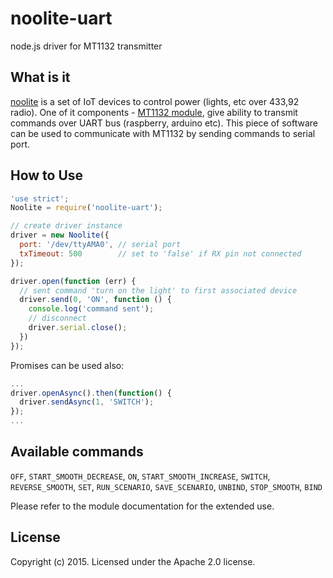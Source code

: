 # noolite-uart
node.js driver for МТ1132 transmitter

## What is it

[noolite](http://www.noo.com.by/) is a set of IoT devices to control power (lights, etc over 433,92 radio). One of it components - [МТ1132 module](http://www.noo.com.by/assets/files/PDF/MT1132.pdf), give ability to transmit commands over UART bus (raspberry, arduino etc). This piece of software can be used to communicate with МТ1132 by sending commands to serial port.

## How to Use

```javascript
'use strict';
Noolite = require('noolite-uart');

// create driver instance
driver = new Noolite({
  port: '/dev/ttyAMA0', // serial port
  txTimeout: 500        // set to 'false' if RX pin not connected
});

driver.open(function (err) {
  // sent command 'turn on the light' to first associated device
  driver.send(0, 'ON', function () {
    console.log('command sent');
    // disconnect
    driver.serial.close();
  })
});

```

Promises can be used also:
```javascript
...
driver.openAsync().then(function() {
  driver.sendAsync(1, 'SWITCH');
});
...
```

## Available commands

`OFF`, `START_SMOOTH_DECREASE`, `ON`, `START_SMOOTH_INCREASE`, `SWITCH`, `REVERSE_SMOOTH`, `SET`, `RUN_SCENARIO`, `SAVE_SCENARIO`, `UNBIND`, `STOP_SMOOTH`, `BIND`

Please refer to the module documentation for the extended use.

## License

Copyright (c) 2015. Licensed under the Apache 2.0 license.
